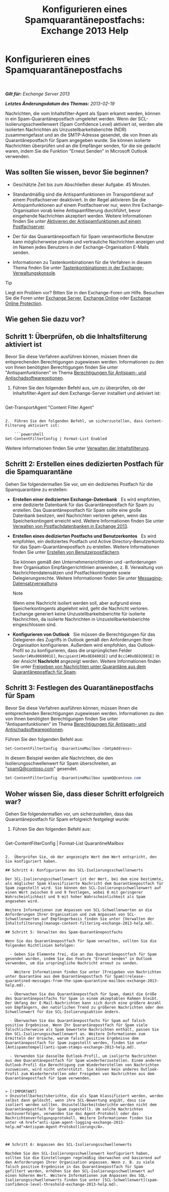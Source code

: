 ﻿---
title: 'Konfigurieren eines Spamquarantänepostfachs: Exchange 2013 Help'
TOCTitle: Konfigurieren eines Spamquarantänepostfachs
ms:assetid: 907d2f90-2a62-4d59-a4cf-945fef2e963f
ms:mtpsurl: https://technet.microsoft.com/de-de/library/Bb123746(v=EXCHG.150)
ms:contentKeyID: 50476238
ms.date: 05/22/2018
mtps_version: v=EXCHG.150
ms.translationtype: MT
---

# Konfigurieren eines Spamquarantänepostfachs

 

_**Gilt für:** Exchange Server 2013_

_**Letztes Änderungsdatum des Themas:** 2013-02-19_

Nachrichten, die vom Inhaltsfilter-Agent als Spam erkannt werden, können in ein Spam-Quarantänepostfach umgeleitet werden. Wenn der SCL-Isolierungsschwellenwert (Spam Confidence Level) aktiviert ist, werden alle isolierten Nachrichten als Unzustellbarkeitsberichte (NDR) zusammengefasst und an die SMTP-Adresse gesendet, die von Ihnen als Quarantänepostfach für Spam angegeben wurde. Sie können isolierte Nachrichten überprüfen und an die Empfänger senden, für die sie gedacht waren, indem Sie die Funktion "Erneut Senden" in Microsoft Outlook verwenden.

## Was sollten Sie wissen, bevor Sie beginnen?

  - Geschätzte Zeit bis zum Abschließen dieser Aufgabe: 45 Minuten.

  - Standardmäßig sind die Antispamfunktionen im Transportdienst auf einem Postfachserver deaktiviert. In der Regel aktivieren Sie die Antispamfunktionen auf einem Postfachserver nur, wenn Ihre Exchange-Organisation vorab keine Antispamfilterung durchführt, bevor eingehende Nachrichten akzeptiert werden. Weitere Informationen finden Sie unter [Aktivieren der Antispamfunktionen auf einem Postfachserver](enable-anti-spam-functionality-on-mailbox-servers-exchange-2013-help.md).

  - Der für das Quarantänepostfach für Spam verantwortliche Benutzer kann möglicherweise private und vertrauliche Nachrichten anzeigen und im Namen jedes Benutzers in der Exchange-Organisation E-Mails senden.

  - Informationen zu Tastenkombinationen für die Verfahren in diesem Thema finden Sie unter [Tastenkombinationen in der Exchange-Verwaltungskonsole](keyboard-shortcuts-in-the-exchange-admin-center-exchange-online-protection-help.md).


> [!TIP]
> Liegt ein Problem vor? Bitten Sie in den Exchange-Foren um Hilfe. Besuchen Sie die Foren unter <A href="https://go.microsoft.com/fwlink/p/?linkid=60612">Exchange Server</A>, <A href="https://go.microsoft.com/fwlink/p/?linkid=267542">Exchange Online</A> oder <A href="https://go.microsoft.com/fwlink/p/?linkid=285351">Exchange Online Protection</A>.



## Wie gehen Sie dazu vor?

## Schritt 1: Überprüfen, ob die Inhaltsfilterung aktiviert ist

Bevor Sie diese Verfahren ausführen können, müssen Ihnen die entsprechenden Berechtigungen zugewiesen werden. Informationen zu den von Ihnen benötigten Berechtigungen finden Sie unter "Antispamfunktionen" im Thema [Berechtigungen für Antispam- und Antischadsoftwareoptionen](anti-spam-and-anti-malware-permissions-exchange-2013-help.md).

1.  Führen Sie den folgenden Befehl aus, um zu überprüfen, ob der Inhaltsfilter-Agent auf dem Exchange-Server installiert und aktiviert ist:
    
    ```powershell
Get-TransportAgent "Content Filter Agent"
```

2.  Führen Sie den folgenden Befehl, um sicherzustellen, dass Content-Filterung aktiviert ist:
    
    ```powershell
Get-ContentFilterConfig | Format-List Enabled
```

Weitere Informationen finden Sie unter [Verwalten der Inhaltsfilterung](manage-content-filtering-exchange-2013-help.md).

## Schritt 2: Erstellen eines dedizierten Postfach für die Spamquarantäne

Gehen Sie folgendermaßen Sie vor, um ein dediziertes Postfach für die Spamquarantäne zu erstellen:

  - **Erstellen einer dedizierten Exchange-Datenbank**   Es wird empfohlen, eine dedizierte Datenbank für das Quarantänepostfach für Spam zu erstellen. Das Quarantänepostfach für Spam sollte eine große Datenbank besitzen, weil Nachrichten verloren gehen, wenn das Speicherkontingent erreicht wird. Weitere Informationen finden Sie unter [Verwalten von Postfachdatenbanken in Exchange 2013](manage-mailbox-databases-in-exchange-2013-exchange-2013-help.md).

  - **Erstellen eines dedizierten Postfachs und Benutzerkontos**   Es wird empfohlen, ein dediziertes Postfach und Active Directory-Benutzerkonto für das Spam-Quarantänepostfach zu erstellen. Weitere Informationen finden Sie unter [Erstellen von Benutzerpostfächern](create-user-mailboxes-exchange-2013-help.md).
    
    Sie können gemäß den Unternehmensrichtlinien und -anforderungen Ihrer Organisation Empfängerrichtlinien anwenden, z. B. Verwaltung von Nachrichtendatensätzen und Postfachkontingente sowie Delegierungsrechte. Weitere Informationen finden Sie unter [Messaging-Datensatzverwaltung](https://technet.microsoft.com/de-de/library/Dd335093(v=EXCHG.150)).
    

    > [!NOTE]
    > Wenn eine Nachricht isoliert werden soll, aber aufgrund eines Speicherkontingents abgelehnt wird, geht die Nachricht verloren. Exchange generiert keine Unzustellbarkeitsberichte für isolierte Nachrichten, da isolierte Nachrichten in Unzustellbarkeitsberichte eingeschlossen sind.



  - **Konfigurieren von Outlook**   Sie müssen die Berechtigungen für das Delegieren des Zugriffs in Outlook gemäß den Anforderungen Ihrer Organisation konfigurieren. Außerdem wird empfohlen, das Outlook-Profil so zu konfigurieren, dass die ursprünglichen Felder `Sender[#0x0069001E]`, `Recipient[#0x0E04001E]` und `Bcc[#0x0E02001E]` in der Ansicht **Nachricht** angezeigt werden. Weitere Informationen finden Sie unter [Freigeben von Nachrichten unter Quarantäne aus dem Quarantänepostfach für Spam](release-quarantined-messages-from-the-spam-quarantine-mailbox-exchange-2013-help.md).

## Schritt 3: Festlegen des Quarantänepostfachs für Spam

Bevor Sie diese Verfahren ausführen können, müssen Ihnen die entsprechenden Berechtigungen zugewiesen werden. Informationen zu den von Ihnen benötigten Berechtigungen finden Sie unter "Antispamfunktionen" im Thema [Berechtigungen für Antispam- und Antischadsoftwareoptionen](anti-spam-and-anti-malware-permissions-exchange-2013-help.md).

Führen Sie den folgenden Befehl aus:

```powershell
Set-ContentFilterConfig -QuarantineMailbox <SmtpAddress>
```

In diesem Beispiel werden alle Nachrichten, die den Isolierungsschwellenwert für Spam überschreiten, an "spamQ@contoso.com" gesendet.

```powershell
Set-ContentFilterConfig -QuarantineMailbox spamQ@contoso.com
```

## Woher wissen Sie, dass dieser Schritt erfolgreich war?

Gehen Sie folgendermaßen vor, um sicherzustellen, dass das Quarantänepostfach für Spam erfolgreich festgelegt wurde:

1.  Führen Sie den folgenden Befehl aus:
    
    ```powershell
Get-ContentFilterConfig | Format-List QuarantineMailbox
```

2.  Überprüfen Sie, ob der angezeigte Wert dem Wert entspricht, den Sie konfiguriert haben.

## Schritt 4: Konfigurieren des SCL-Isolierungsschwellenwerts

Der SCL-Isolierungsschwellenwert ist der Wert, bei dem eine bestimmte, als möglicher Spam klassifizierte Nachricht dem Quarantänepostfach für Spam zugestellt wird. Sie können den SCL-Isolierungsschwellenwert auf einen Wert zwischen 0 und 9 festlegen, wobei 0 mit geringerer Wahrscheinlichkeit und 9 mit hoher Wahrscheinlichkeit als Spam angesehen wird.

Weitere Informationen zum Anpassen von SCL-Schwellenwerten an die Anforderungen Ihrer Organisation und zum Anpassen von SCL-Schwellenwerten auf Empfängerbasis finden Sie unter [Verwalten der Inhaltsfilterung](manage-content-filtering-exchange-2013-help.md).

## Schritt 5: Verwalten des Spam-Quarantänepostfachs

Wenn Sie das Quarantänepostfach für Spam verwalten, sollten Sie die folgenden Richtlinien befolgen:

  - Geben Sie Elemente frei, die an das Quarantänepostfach für Spam gesendet wurden, indem Sie das Feature "Erneut senden" in Outlook verwenden, um die ursprüngliche Nachricht erneut zu senden.
    
    Weitere Informationen finden Sie unter [Freigeben von Nachrichten unter Quarantäne aus dem Quarantänepostfach für Spam](release-quarantined-messages-from-the-spam-quarantine-mailbox-exchange-2013-help.md).

  - Überwachen Sie das Quarantänepostfach für Spam, damit die Größe des Quarantänepostfachs für Spam in einem akzeptablen Rahmen bleibt. Der Umfang der E-Mail-Nachrichten kann sich durch eine größere Anzahl von Empfängern, den natürlichen Trend zu größeren Nachrichten oder den Schwellenwert für die SCL-Isolierungsaktion ändern.

  - Überwachen Sie das Quarantänepostfachs für Spam auf falsch positive Ergebnisse. Wenn Ihr Quarantänepostfach für Spam viele fälschlicherweise als Spam bewertete Nachrichten enthält, passen Sie den SCL-Isolierungsschwellenwert an. Weitere Informationen zum Ermitteln der Ursache, warum falsch positive Ergebnisse dem Quarantänepostfach für Spam zugestellt werden, finden Sie unter [Antispamstempel](anti-spam-stamps-exchange-2013-help.md).

  - Verwenden Sie dasselbe Outlook-Profil, um isolierte Nachrichten aus dem Quarantänepostfach für Spam wiederherzustellen. Einem anderen Outlook-Profil die Berechtigung zum Wiederherstellen von Nachrichten zuzuweisen, wird nicht unterstützt. Sie können kein anderes Outlook-Profil zum Wiederherstellen oder Freigeben von Nachrichten aus dem Quarantänepostfach für Spam verwenden.


> [!IMPORTANT]
> Unzustellbarkeitsberichte, die als Spam klassifiziert werden, werden selbst dann gelöscht, wenn ihre SCL-Bewertung angibt, dass sie isoliert werden sollten. Unzustellbarkeitsberichte werden nicht dem Quarantänepostfach für Spam zugestellt. Um solche Nachrichten nachzuverfolgen, verwenden Sie das Agent-Protokoll oder das Nachrichtenverfolgungsprotokoll. Weitere Informationen finden Sie unter <A href="anti-spam-agent-logging-exchange-2013-help.md">Antispam-Agent-Protokollierung</A>.



## Schritt 6: Anpassen des SCL-Isolierungsschwellenwerts

Nachdem Sie den SCL-Isolierungsschwellenwert konfiguriert haben, sollten Sie die Einstellungen regelmäßig überwachen und basierend auf den Anforderungen Ihrer Organisation anpassen. Wenn z. B. zu viele falsch positive Ergebnisse in das Quarantänepostfach für Spam gefiltert werden, erhöhen Sie den SCL-Isolierungsschwellenwert auf einen höheren Wert. Weitere Informationen zum Anpassen des SQL-Isolierungsschwellenwerts finden Sie unter [SCL-Schwellenwert](spam-confidence-level-threshold-exchange-2013-help.md).


